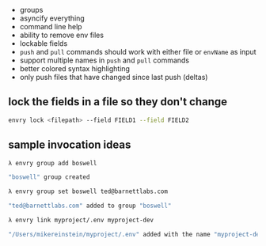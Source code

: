 * groups
* asyncify everything
* command line help
* ability to remove env files
* lockable fields
* `push` and `pull` commands should work with either file or `envName` as input
* support multiple names in `push` and `pull` commands
* better colored syntax highlighting
* only push files that have changed since last push (deltas)


## lock the fields in a file so they don't change
```bash
envry lock <filepath> --field FIELD1 --field FIELD2
```

## sample invocation ideas

```bash
λ envry group add boswell

"boswell" group created

λ envry group set boswell ted@barnettlabs.com

"ted@barnettlabs.com" added to group "boswell"

λ envry link myproject/.env myproject-dev

"/Users/mikereinstein/myproject/.env" added with the name "myproject-dev"

```
